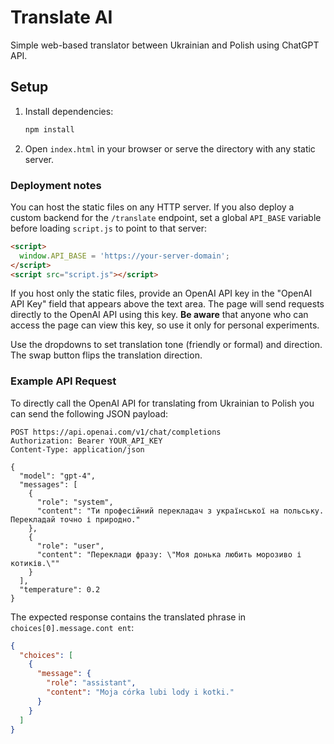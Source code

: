 # Translate AI

Simple web-based translator between Ukrainian and Polish using ChatGPT API.

## Setup

1. Install dependencies:
   ```bash
   npm install
   ```
2. Open `index.html` in your browser or serve the directory with any static server.

### Deployment notes

You can host the static files on any HTTP server. If you also deploy a custom
backend for the `/translate` endpoint, set a global `API_BASE` variable before
loading `script.js` to point to that server:

```html
<script>
  window.API_BASE = 'https://your-server-domain';
</script>
<script src="script.js"></script>
```

If you host only the static files, provide an OpenAI API key in the "OpenAI API
Key" field that appears above the text area. The page will send requests
directly to the OpenAI API using this key. **Be aware** that anyone who can
access the page can view this key, so use it only for personal experiments.

Use the dropdowns to set translation tone (friendly or formal) and direction.
The swap button flips the translation direction.

### Example API Request

To directly call the OpenAI API for translating from Ukrainian to Polish you can
send the following JSON payload:

```http
POST https://api.openai.com/v1/chat/completions
Authorization: Bearer YOUR_API_KEY
Content-Type: application/json

{
  "model": "gpt-4",
  "messages": [
    {
      "role": "system",
      "content": "Ти професійний перекладач з української на польську. Перекладай точно і природно."
    },
    {
      "role": "user",
      "content": "Переклади фразу: \"Моя донька любить морозиво і котиків.\""
    }
  ],
  "temperature": 0.2
}
```

The expected response contains the translated phrase in `choices[0].message.cont
ent`:

```json
{
  "choices": [
    {
      "message": {
        "role": "assistant",
        "content": "Moja córka lubi lody i kotki."
      }
    }
  ]
}
```
